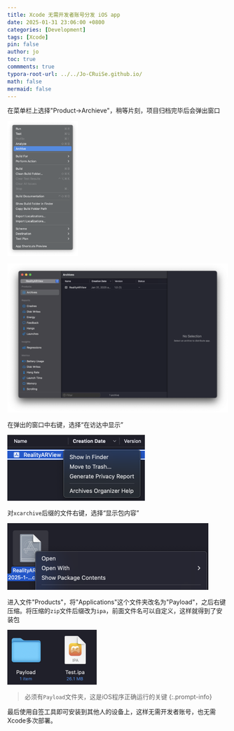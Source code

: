 ```yaml
---
title: Xcode 无需开发者账号分发 iOS app
date: 2025-01-31 23:06:00 +0800
categories: [Development]
tags: [Xcode]
pin: false
author: jo
toc: true
commments: true
typora-root-url: ../../Jo-CRuiSe.github.io/
math: false
mermaid: false
---
```


在菜单栏上选择"Product->Archieve"，稍等片刻，项目归档完毕后会弹出窗口

<img src="/assets/blog_res/2025-02-01-Xcode_no_dev_account.assets/image-20250131224831200.png" alt="image-20250131224831200" style="zoom:30%;" />

![image-20250131225128896](/assets/blog_res/2025-02-01-Xcode_no_dev_account.assets/image-20250131225128896.png)

在弹出的窗口中右键，选择“在访达中显示”

<img src="/assets/blog_res/2025-02-01-Xcode_no_dev_account.assets/image-20250131225225989.png" alt="image-20250131225225989" style="zoom:50%;" />

对`xcarchive`后缀的文件右键，选择“显示包内容”

<img src="/assets/blog_res/2025-02-01-Xcode_no_dev_account.assets/image-20250131225604477.png" alt="image-20250131225604477" style="zoom:50%;" />

进入文件"Products"，将"Applications"这个文件夹改名为"Payload"，之后右键压缩。将压缩的`zip`文件后缀改为`ipa`，前面文件名可以自定义，这样就得到了安装包

<img src="/assets/blog_res/2025-02-01-Xcode_no_dev_account.assets/image-20250131225913187.png" alt="image-20250131225913187" style="zoom:50%;" />

> 必须有`Payload`文件夹，这是iOS程序正确运行的关键
{:.prompt-info}

最后使用自签工具即可安装到其他人的设备上，这样无需开发者账号，也无需Xcode多次部署。